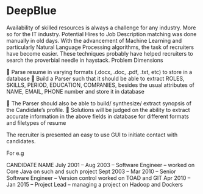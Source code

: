 # DeepBlue



Availability of skilled resources is always a challenge for any industry. More so for the IT industry. Potential Hires
to Job Description matching was done manually in old days. With the advancement of Machine Learning and
particularly Natural Language Processing algorithms, the task of recruiters have become easier. These
techniques probably have helped recruiters to search the proverbial needle in haystack.
Problem Dimensions

 Parse resume in varying formats (.docx, .doc, .pdf, .txt, etc) to store in a database
 Build a Parser such that it should be able to extract ROLES, SKILLS, PERIOD, EDUCATION,
COMPANIES, besides the usual attributes of NAME, EMAIL, PHONE number and store it in
database

 The Parser should also be able to build/ synthesize/ extract synopsis of the Candidate’s profile.
 Solutions will be judged on the ability to extract accurate information in the above fields in
database for different formats and filetypes of resume

The recruiter is presented an easy to use GUI to initiate contact with candidates.

For e.g

CANDIDATE NAME
July 2001 – Aug 2003 – Software Engineer – worked on Core Java on such and such project
Sept 2003 – Mar 2010 – Senior Software Engineer – Version control worked on TOAD and GIT
Apr 2010 – Jan 2015 – Project Lead – managing a project on Hadoop and Dockers
